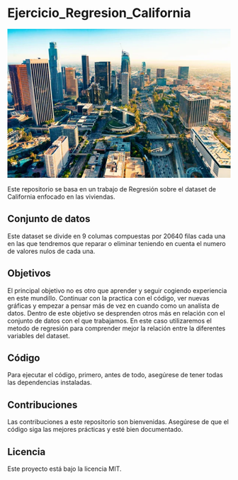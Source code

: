 # Ejercicio_Regresion_California

![Imagen local](california.jpg)

Este repositorio se basa en un trabajo de Regresión sobre el dataset de California enfocado en las viviendas.

## Conjunto de datos

Este dataset se divide en 9 columas compuestas por 20640 filas cada una en las que tendremos que reparar o eliminar teniendo en cuenta el numero de valores nulos de cada una.

## Objetivos

El principal objetivo no es otro que aprender y seguir cogiendo experiencia en este mundillo. Continuar con la practica con el código, ver nuevas gráficas y empezar a pensar más de vez en cuando como un analísta de datos. Dentro de este objetivo se desprenden otros más en relación con el conjunto de datos con el que trabajamos. En este caso utilizaremos el metodo de regresión para comprender mejor la relación entre la diferentes variables del dataset.

## Código

Para ejecutar el código, primero, antes de todo, asegúrese de tener todas las dependencias instaladas.

## Contribuciones

Las contribuciones a este repositorio son bienvenidas. Asegúrese de que el código siga las mejores prácticas y esté bien documentado.

## Licencia

Este proyecto está bajo la licencia MIT.
